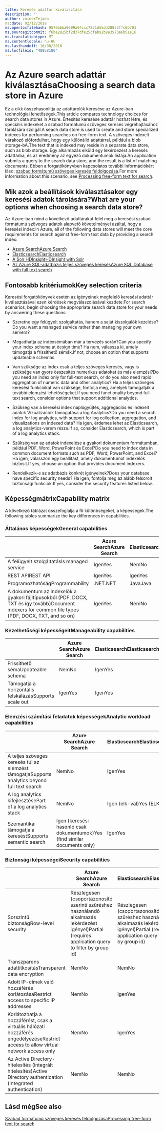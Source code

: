 ```yaml
---
title: Keresés adattár kiválasztása
description: ''
author: zoinerTejada
ms:date: 02/12/2018
ms.openlocfilehash: 9576bbba9609a04ccc7851d55dd28853ffc6b701
ms.sourcegitcommit: f6be2825bf2d37dfe25cfab92b9e3973a6b51e16
ms.translationtype: MT
ms.contentlocale: hu-HU
ms.lasthandoff: 10/08/2018
ms.locfileid: "48858180"
---
```

# <a name="choosing-a-search-data-store-in-azure"></a><span data-ttu-id="597d5-102">Az Azure search adattár kiválasztása</span><span class="sxs-lookup"><span data-stu-id="597d5-102">Choosing a search data store in Azure</span></span>

<span data-ttu-id="597d5-103">Ez a cikk összehasonlítja az adattárolók keresése az Azure-ban technológiai lehetőségek.</span><span class="sxs-lookup"><span data-stu-id="597d5-103">This article compares technology choices for search data stores in Azure.</span></span> <span data-ttu-id="597d5-104">Értesítés keresése adattár hozhat létre, és speciális indexeket a szabad formátumú szöveges keresés végrehajtásához tárolására szolgál.</span><span class="sxs-lookup"><span data-stu-id="597d5-104">A seach data store is used to create and store specialized indexes for performing searches on free-form text.</span></span> <span data-ttu-id="597d5-105">A szöveges indexelt várakozó előfordulhat, hogy egy különálló adattárral, például a blob storage-bA.</span><span class="sxs-lookup"><span data-stu-id="597d5-105">The text that is indexed may reside in a separate data store, such as blob storage.</span></span> <span data-ttu-id="597d5-106">Egy alkalmazás elküld egy lekérdezést a keresés adattárba, és az eredmény az egyező dokumentumok listája.</span><span class="sxs-lookup"><span data-stu-id="597d5-106">An application submits a query to the search data store, and the result is a list of matching documents.</span></span> <span data-ttu-id="597d5-107">Ebben a forgatókönyvben kapcsolatos további információkért lásd: [szabad formátumú szöveges keresés feldolgozása](../scenarios/search.md).</span><span class="sxs-lookup"><span data-stu-id="597d5-107">For more information about this scenario, see [Processing free-form text for search](../scenarios/search.md).</span></span> 

## <a name="what-are-your-options-when-choosing-a-search-data-store"></a><span data-ttu-id="597d5-108">Mik azok a beállítások kiválasztásakor egy keresési adatok tárolására?</span><span class="sxs-lookup"><span data-stu-id="597d5-108">What are your options when choosing a search data store?</span></span>
<span data-ttu-id="597d5-109">Az Azure-ban mind a következő adattárakat felel meg a keresési szabad formátumú szöveges adatok alapvető követelményei azáltal, hogy a keresési index:</span><span class="sxs-lookup"><span data-stu-id="597d5-109">In Azure, all of the following data stores will meet the core requirements for search against free-form text data by providing a search index:</span></span>
- [<span data-ttu-id="597d5-110">Azure Search</span><span class="sxs-lookup"><span data-stu-id="597d5-110">Azure Search</span></span>](/azure/search/search-what-is-azure-search)
- [<span data-ttu-id="597d5-111">Elasticsearch</span><span class="sxs-lookup"><span data-stu-id="597d5-111">Elasticsearch</span></span>](https://azuremarketplace.microsoft.com/marketplace/apps/elastic.elasticsearch?tab=Overview)
- [<span data-ttu-id="597d5-112">A Solr HDInsight</span><span class="sxs-lookup"><span data-stu-id="597d5-112">HDInsight with Solr</span></span>](/azure/hdinsight/hdinsight-hadoop-solr-install-linux)
- [<span data-ttu-id="597d5-113">Az Azure SQL-adatbázis teljes szöveges keresés</span><span class="sxs-lookup"><span data-stu-id="597d5-113">Azure SQL Database with full text search</span></span>](/sql/relational-databases/search/full-text-search)


## <a name="key-selection-criteria"></a><span data-ttu-id="597d5-114">Fontosabb kritériumok</span><span class="sxs-lookup"><span data-stu-id="597d5-114">Key selection criteria</span></span>

<span data-ttu-id="597d5-115">Keresési forgatókönyvek esetén az igényeinek megfelelő keresési adattár kiválasztásával ezen kérdések megválaszolásával kezdete:</span><span class="sxs-lookup"><span data-stu-id="597d5-115">For search scenarios, begin choosing the appropriate search data store for your needs by answering these questions:</span></span>

- <span data-ttu-id="597d5-116">Szeretne egy felügyelt szolgáltatás, hanem a saját kiszolgálók kezelése?</span><span class="sxs-lookup"><span data-stu-id="597d5-116">Do you want a managed service rather than managing your own servers?</span></span>

- <span data-ttu-id="597d5-117">Megadhatja az indexsémában már a tervezés során?</span><span class="sxs-lookup"><span data-stu-id="597d5-117">Can you specify your index schema at design time?</span></span> <span data-ttu-id="597d5-118">Ha nem, válassza ki, amely támogatja a frissíthető sémák.</span><span class="sxs-lookup"><span data-stu-id="597d5-118">If not, choose an option that supports updateable schemas.</span></span>

- <span data-ttu-id="597d5-119">Van szüksége az index csak a teljes szöveges keresés, vagy is szüksége van gyors összesítés numerikus adatokat és más elemzési?</span><span class="sxs-lookup"><span data-stu-id="597d5-119">Do you need an index only for full-text search, or do you also need rapid aggregation of numeric data and other analytics?</span></span> <span data-ttu-id="597d5-120">Ha a teljes szöveges keresési funkciókat van szüksége, fontolja meg, amelyek támogatják a további elemzési lehetőségeket.</span><span class="sxs-lookup"><span data-stu-id="597d5-120">If you need functionality beyond full-text search, consider options that support additional analytics.</span></span>

- <span data-ttu-id="597d5-121">Szükség van a keresési index naplógyűjtés, aggregációs és indexelt adatok Vizualizációk támogatása a log Analytics?</span><span class="sxs-lookup"><span data-stu-id="597d5-121">Do you need a search index for log analytics, with support for log collection, aggregation, and visualizations on indexed data?</span></span> <span data-ttu-id="597d5-122">Ha igen, érdemes lehet az Elasticsearch, a log analytics-verem része.</span><span class="sxs-lookup"><span data-stu-id="597d5-122">If so, consider Elasticsearch, which is part of a log analytics stack.</span></span>

- <span data-ttu-id="597d5-123">Szükség van az adatok indexelése a gyakori dokumentum formátumban, például PDF, Word, PowerPoint és Excel?</span><span class="sxs-lookup"><span data-stu-id="597d5-123">Do you need to index data in common document formats such as PDF, Word, PowerPoint, and Excel?</span></span> <span data-ttu-id="597d5-124">Ha igen, válasszon egy beállítást, amely dokumentumot indexelők biztosít.</span><span class="sxs-lookup"><span data-stu-id="597d5-124">If yes, choose an option that provides document indexers.</span></span>

- <span data-ttu-id="597d5-125">Rendelkezik-e az adatbázis konkrét igényeinek?</span><span class="sxs-lookup"><span data-stu-id="597d5-125">Does your database have specific security needs?</span></span> <span data-ttu-id="597d5-126">Ha igen, fontolja meg az alább felsorolt biztonsági funkciók.</span><span class="sxs-lookup"><span data-stu-id="597d5-126">If yes, consider the security features listed below.</span></span>

## <a name="capability-matrix"></a><span data-ttu-id="597d5-127">Képességmátrix</span><span class="sxs-lookup"><span data-stu-id="597d5-127">Capability matrix</span></span>

<span data-ttu-id="597d5-128">A következő táblázat összefoglalja a fő különbségeket, a képességek.</span><span class="sxs-lookup"><span data-stu-id="597d5-128">The following tables summarize the key differences in capabilities.</span></span>

### <a name="general-capabilities"></a><span data-ttu-id="597d5-129">Általános képességek</span><span class="sxs-lookup"><span data-stu-id="597d5-129">General capabilities</span></span>

| | <span data-ttu-id="597d5-130">Azure Search</span><span class="sxs-lookup"><span data-stu-id="597d5-130">Azure Search</span></span> | <span data-ttu-id="597d5-131">Elasticsearch</span><span class="sxs-lookup"><span data-stu-id="597d5-131">Elasticsearch</span></span> | <span data-ttu-id="597d5-132">A Solr HDInsight</span><span class="sxs-lookup"><span data-stu-id="597d5-132">HDInsight with Solr</span></span> | <span data-ttu-id="597d5-133">SQL Database</span><span class="sxs-lookup"><span data-stu-id="597d5-133">SQL Database</span></span> | 
| --- | --- | --- | --- | --- | 
| <span data-ttu-id="597d5-134">A felügyelt szolgáltatás</span><span class="sxs-lookup"><span data-stu-id="597d5-134">Is managed service</span></span> | <span data-ttu-id="597d5-135">Igen</span><span class="sxs-lookup"><span data-stu-id="597d5-135">Yes</span></span> | <span data-ttu-id="597d5-136">Nem</span><span class="sxs-lookup"><span data-stu-id="597d5-136">No</span></span> | <span data-ttu-id="597d5-137">Igen</span><span class="sxs-lookup"><span data-stu-id="597d5-137">Yes</span></span> | <span data-ttu-id="597d5-138">Igen</span><span class="sxs-lookup"><span data-stu-id="597d5-138">Yes</span></span> |  
| <span data-ttu-id="597d5-139">REST API</span><span class="sxs-lookup"><span data-stu-id="597d5-139">REST API</span></span> | <span data-ttu-id="597d5-140">Igen</span><span class="sxs-lookup"><span data-stu-id="597d5-140">Yes</span></span> | <span data-ttu-id="597d5-141">Igen</span><span class="sxs-lookup"><span data-stu-id="597d5-141">Yes</span></span> | <span data-ttu-id="597d5-142">Igen</span><span class="sxs-lookup"><span data-stu-id="597d5-142">Yes</span></span> | <span data-ttu-id="597d5-143">Nem</span><span class="sxs-lookup"><span data-stu-id="597d5-143">No</span></span> |
| <span data-ttu-id="597d5-144">Programozhatóság</span><span class="sxs-lookup"><span data-stu-id="597d5-144">Programmability</span></span> | <span data-ttu-id="597d5-145">.NET</span><span class="sxs-lookup"><span data-stu-id="597d5-145">.NET</span></span> | <span data-ttu-id="597d5-146">Java</span><span class="sxs-lookup"><span data-stu-id="597d5-146">Java</span></span> | <span data-ttu-id="597d5-147">Java</span><span class="sxs-lookup"><span data-stu-id="597d5-147">Java</span></span> | <span data-ttu-id="597d5-148">T-SQL</span><span class="sxs-lookup"><span data-stu-id="597d5-148">T-SQL</span></span> | 
| <span data-ttu-id="597d5-149">A dokumentum az indexelők a gyakori fájltípusokból (PDF, DOCX, TXT és így tovább)</span><span class="sxs-lookup"><span data-stu-id="597d5-149">Document indexers for common file types (PDF, DOCX, TXT, and so on)</span></span> | <span data-ttu-id="597d5-150">Igen</span><span class="sxs-lookup"><span data-stu-id="597d5-150">Yes</span></span> | <span data-ttu-id="597d5-151">Nem</span><span class="sxs-lookup"><span data-stu-id="597d5-151">No</span></span> | <span data-ttu-id="597d5-152">Igen</span><span class="sxs-lookup"><span data-stu-id="597d5-152">Yes</span></span> | <span data-ttu-id="597d5-153">Nem</span><span class="sxs-lookup"><span data-stu-id="597d5-153">No</span></span> |

### <a name="manageability-capabilities"></a><span data-ttu-id="597d5-154">Kezelhetőségi képességeit</span><span class="sxs-lookup"><span data-stu-id="597d5-154">Manageability capabilities</span></span>

| | <span data-ttu-id="597d5-155">Azure Search</span><span class="sxs-lookup"><span data-stu-id="597d5-155">Azure Search</span></span> | <span data-ttu-id="597d5-156">Elasticsearch</span><span class="sxs-lookup"><span data-stu-id="597d5-156">Elasticsearch</span></span> | <span data-ttu-id="597d5-157">A Solr HDInsight</span><span class="sxs-lookup"><span data-stu-id="597d5-157">HDInsight with Solr</span></span> | <span data-ttu-id="597d5-158">SQL Database</span><span class="sxs-lookup"><span data-stu-id="597d5-158">SQL Database</span></span> | 
| --- | --- | --- | --- | --- |
| <span data-ttu-id="597d5-159">Frissíthető séma</span><span class="sxs-lookup"><span data-stu-id="597d5-159">Updateable schema</span></span> | <span data-ttu-id="597d5-160">Nem</span><span class="sxs-lookup"><span data-stu-id="597d5-160">No</span></span> | <span data-ttu-id="597d5-161">Igen</span><span class="sxs-lookup"><span data-stu-id="597d5-161">Yes</span></span> | <span data-ttu-id="597d5-162">Igen</span><span class="sxs-lookup"><span data-stu-id="597d5-162">Yes</span></span> | <span data-ttu-id="597d5-163">Igen</span><span class="sxs-lookup"><span data-stu-id="597d5-163">Yes</span></span> |
| <span data-ttu-id="597d5-164">Támogatja a horizontális felskálázás</span><span class="sxs-lookup"><span data-stu-id="597d5-164">Supports scale out</span></span>  | <span data-ttu-id="597d5-165">Igen</span><span class="sxs-lookup"><span data-stu-id="597d5-165">Yes</span></span> | <span data-ttu-id="597d5-166">Igen</span><span class="sxs-lookup"><span data-stu-id="597d5-166">Yes</span></span> | <span data-ttu-id="597d5-167">Igen</span><span class="sxs-lookup"><span data-stu-id="597d5-167">Yes</span></span> | <span data-ttu-id="597d5-168">Nem</span><span class="sxs-lookup"><span data-stu-id="597d5-168">No</span></span> |

### <a name="analytic-workload-capabilities"></a><span data-ttu-id="597d5-169">Elemzési számítási feladatok képességek</span><span class="sxs-lookup"><span data-stu-id="597d5-169">Analytic workload capabilities</span></span>

| | <span data-ttu-id="597d5-170">Azure Search</span><span class="sxs-lookup"><span data-stu-id="597d5-170">Azure Search</span></span> | <span data-ttu-id="597d5-171">Elasticsearch</span><span class="sxs-lookup"><span data-stu-id="597d5-171">Elasticsearch</span></span> | <span data-ttu-id="597d5-172">A Solr HDInsight</span><span class="sxs-lookup"><span data-stu-id="597d5-172">HDInsight with Solr</span></span> | <span data-ttu-id="597d5-173">SQL Database</span><span class="sxs-lookup"><span data-stu-id="597d5-173">SQL Database</span></span> | 
| --- | --- | --- | --- | --- | 
| <span data-ttu-id="597d5-174">A teljes szöveges keresés túl az elemzést támogatja</span><span class="sxs-lookup"><span data-stu-id="597d5-174">Supports analytics beyond full text search</span></span> | <span data-ttu-id="597d5-175">Nem</span><span class="sxs-lookup"><span data-stu-id="597d5-175">No</span></span> | <span data-ttu-id="597d5-176">Igen</span><span class="sxs-lookup"><span data-stu-id="597d5-176">Yes</span></span> | <span data-ttu-id="597d5-177">Igen</span><span class="sxs-lookup"><span data-stu-id="597d5-177">Yes</span></span> | <span data-ttu-id="597d5-178">Igen</span><span class="sxs-lookup"><span data-stu-id="597d5-178">Yes</span></span> |
| <span data-ttu-id="597d5-179">A log analytics kifejlesztése</span><span class="sxs-lookup"><span data-stu-id="597d5-179">Part of a log analytics stack</span></span> | <span data-ttu-id="597d5-180">Nem</span><span class="sxs-lookup"><span data-stu-id="597d5-180">No</span></span> | <span data-ttu-id="597d5-181">Igen (elk-val)</span><span class="sxs-lookup"><span data-stu-id="597d5-181">Yes (ELK)</span></span> |  <span data-ttu-id="597d5-182">Nem</span><span class="sxs-lookup"><span data-stu-id="597d5-182">No</span></span> | <span data-ttu-id="597d5-183">Nem</span><span class="sxs-lookup"><span data-stu-id="597d5-183">No</span></span> |
| <span data-ttu-id="597d5-184">Szemantikai támogatja a keresést</span><span class="sxs-lookup"><span data-stu-id="597d5-184">Supports semantic search</span></span> | <span data-ttu-id="597d5-185">Igen (keresési hasonló csak dokumentumok)</span><span class="sxs-lookup"><span data-stu-id="597d5-185">Yes (find similar documents only)</span></span> | <span data-ttu-id="597d5-186">Igen</span><span class="sxs-lookup"><span data-stu-id="597d5-186">Yes</span></span> | <span data-ttu-id="597d5-187">Igen</span><span class="sxs-lookup"><span data-stu-id="597d5-187">Yes</span></span> | <span data-ttu-id="597d5-188">Igen</span><span class="sxs-lookup"><span data-stu-id="597d5-188">Yes</span></span> | 

### <a name="security-capabilities"></a><span data-ttu-id="597d5-189">Biztonsági képességei</span><span class="sxs-lookup"><span data-stu-id="597d5-189">Security capabilities</span></span>

| | <span data-ttu-id="597d5-190">Azure Search</span><span class="sxs-lookup"><span data-stu-id="597d5-190">Azure Search</span></span> | <span data-ttu-id="597d5-191">Elasticsearch</span><span class="sxs-lookup"><span data-stu-id="597d5-191">Elasticsearch</span></span> | <span data-ttu-id="597d5-192">A Solr HDInsight</span><span class="sxs-lookup"><span data-stu-id="597d5-192">HDInsight with Solr</span></span> | <span data-ttu-id="597d5-193">SQL Database</span><span class="sxs-lookup"><span data-stu-id="597d5-193">SQL Database</span></span> | 
| --- | --- | --- | --- | --- | 
| <span data-ttu-id="597d5-194">Sorszintű biztonság</span><span class="sxs-lookup"><span data-stu-id="597d5-194">Row-level security</span></span> | <span data-ttu-id="597d5-195">Részlegesen (csoportazonosító szerinti szűréshez használandó alkalmazás lekérdezést igényel)</span><span class="sxs-lookup"><span data-stu-id="597d5-195">Partial (requires application query to filter by group id)</span></span> | <span data-ttu-id="597d5-196">Részlegesen (csoportazonosító szerinti szűréshez használandó alkalmazás lekérdezést igényel)</span><span class="sxs-lookup"><span data-stu-id="597d5-196">Partial (requires application query to filter by group id)</span></span> | <span data-ttu-id="597d5-197">Igen</span><span class="sxs-lookup"><span data-stu-id="597d5-197">Yes</span></span> | <span data-ttu-id="597d5-198">Igen</span><span class="sxs-lookup"><span data-stu-id="597d5-198">Yes</span></span> | 
| <span data-ttu-id="597d5-199">Transzparens adattitkosítás</span><span class="sxs-lookup"><span data-stu-id="597d5-199">Transparent data encryption</span></span> | <span data-ttu-id="597d5-200">Nem</span><span class="sxs-lookup"><span data-stu-id="597d5-200">No</span></span> | <span data-ttu-id="597d5-201">Nem</span><span class="sxs-lookup"><span data-stu-id="597d5-201">No</span></span> | <span data-ttu-id="597d5-202">Nem</span><span class="sxs-lookup"><span data-stu-id="597d5-202">No</span></span> | <span data-ttu-id="597d5-203">Igen</span><span class="sxs-lookup"><span data-stu-id="597d5-203">Yes</span></span> |  
| <span data-ttu-id="597d5-204">Adott IP-címek való hozzáférés korlátozása</span><span class="sxs-lookup"><span data-stu-id="597d5-204">Restrict access to specific IP addresses</span></span> | <span data-ttu-id="597d5-205">Nem</span><span class="sxs-lookup"><span data-stu-id="597d5-205">No</span></span> | <span data-ttu-id="597d5-206">Igen</span><span class="sxs-lookup"><span data-stu-id="597d5-206">Yes</span></span> | <span data-ttu-id="597d5-207">Igen</span><span class="sxs-lookup"><span data-stu-id="597d5-207">Yes</span></span> | <span data-ttu-id="597d5-208">Igen</span><span class="sxs-lookup"><span data-stu-id="597d5-208">Yes</span></span> |   
| <span data-ttu-id="597d5-209">Korlátozhatja a hozzáférést, csak a virtuális hálózati hozzáférés engedélyezése</span><span class="sxs-lookup"><span data-stu-id="597d5-209">Restrict access to allow virtual network access only</span></span> | <span data-ttu-id="597d5-210">Nem</span><span class="sxs-lookup"><span data-stu-id="597d5-210">No</span></span> | <span data-ttu-id="597d5-211">Igen</span><span class="sxs-lookup"><span data-stu-id="597d5-211">Yes</span></span> | <span data-ttu-id="597d5-212">Igen</span><span class="sxs-lookup"><span data-stu-id="597d5-212">Yes</span></span> | <span data-ttu-id="597d5-213">Igen</span><span class="sxs-lookup"><span data-stu-id="597d5-213">Yes</span></span> |  
| <span data-ttu-id="597d5-214">Az Active Directory-hitelesítés (integrált hitelesítés)</span><span class="sxs-lookup"><span data-stu-id="597d5-214">Active Directory authentication (integrated authentication)</span></span> | <span data-ttu-id="597d5-215">Nem</span><span class="sxs-lookup"><span data-stu-id="597d5-215">No</span></span> | <span data-ttu-id="597d5-216">Nem</span><span class="sxs-lookup"><span data-stu-id="597d5-216">No</span></span> | <span data-ttu-id="597d5-217">Nem</span><span class="sxs-lookup"><span data-stu-id="597d5-217">No</span></span> | <span data-ttu-id="597d5-218">Igen</span><span class="sxs-lookup"><span data-stu-id="597d5-218">Yes</span></span> | 

## <a name="see-also"></a><span data-ttu-id="597d5-219">Lásd még</span><span class="sxs-lookup"><span data-stu-id="597d5-219">See also</span></span>

[<span data-ttu-id="597d5-220">Szabad formátumú szöveges keresés feldolgozása</span><span class="sxs-lookup"><span data-stu-id="597d5-220">Processing free-form text for search</span></span>](../scenarios/search.md)
